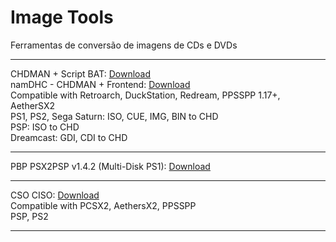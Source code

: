 # Image Tools
Ferramentas de conversão de imagens de CDs e DVDs
____________________
CHDMAN + Script BAT: <a href="https://github.com/michaelps100/DiskTools/blob/main/CHD%20(RetroArch%2C%20DuckStation%20and%20Redream).zip">Download</a> <br/>
namDHC - CHDMAN + Frontend: <a href="https://github.com/umageddon/namDHC/releases">Download</a> <br/>
Compatible with Retroarch, DuckStation, Redream, PPSSPP 1.17+, AetherSX2 <br/>
PS1, PS2, Sega Saturn: ISO, CUE, IMG, BIN to CHD <br/>
PSP: ISO to CHD <br/>
Dreamcast: GDI, CDI to CHD <br/>
____________________
PBP PSX2PSP v1.4.2 (Multi-Disk PS1): <a href="https://cdromance.org/guides/psx2psp-tutorial/">Download</a> <br/>
____________________
CSO CISO: <a href="https://github.com/michaelps100/DiskTools/blob/main/CSO%20(PPSSPP).zip">Download</a> <br/>
Compatible with PCSX2, AethersX2, PPSSPP <br/>
PSP, PS2
____________________
